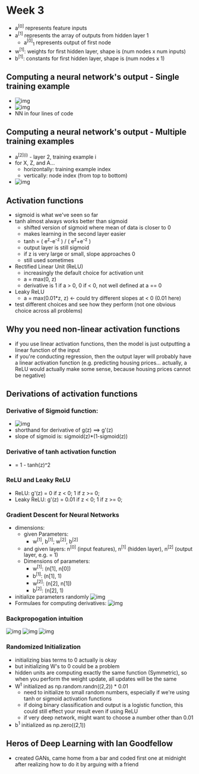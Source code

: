 # Week 3

- a<sup>[0]</sup> represents feature inputs
- a<sup>[1]</sup> represents the array of outputs from hidden layer 1
  - a<sup>[0]</sup><sub>1</sub> represents output of first node
- w<sup>[1]</sup>: weights for first hidden layer, shape is (num nodes x num inputs)
- b<sup>[1]</sup>: constants for first hidden layer, shape is (num nodes x 1)

## Computing a neural network's output - Single training example

- ![img](https://github.com/chriseal/deep_learning_ai/1_NeuralNetworksAndDeepLearning/blob/master/week3/neural_network_matrices.png)
- ![img](https://github.com/chriseal/deep_learning_ai/blob/master/1_NeuralNetworksAndDeepLearning/week3/matrix_definitions.png)
- NN in four lines of code

## Computing a neural network's output - Multiple training examples

- a<sup>[2]</sup><sup>(i)</sup> - layer 2, training example i
- for X, Z, and A...
  - horizontally: training example index
  - vertically: node index (from top to bottom)
- ![img](https://github.com/chriseal/deep_learning_ai/blob/master/1_NeuralNetworksAndDeepLearning/week3/multiple_training_examples.png)

## Activation functions

- sigmoid is what we've seen so far
- tanh almost always works better than sigmoid
  - shifted version of sigmoid where mean of data is closer to 0
  - makes learning in the second layer easier
  - tanh = ( e<sup>z</sup>-e<sup>-z</sup> ) / ( e<sup>z</sup>+e<sup>-z</sup> )
  - output layer is still sigmoid
  - if z is very large or small, slope approaches 0
  - still used sometimes
- Rectified Linear Unit (ReLU)
  - increasingly the default choice for activation unit
  - a = max(0, z)
  - derivative is 1 if a > 0, 0 if < 0, not well defined at a == 0
- Leaky ReLU
  - a = max(0.01\*z, z) <- could try different slopes at < 0 (0.01 here)
- test different choices and see how they perform (not one obvious choice across all problems)

## Why you need non-linear activation functions

- if you use linear activation functions, then the model is just outputting a linear function of the input
- if you're conducting regression, then the output layer will probably have a linear activation function (e.g. predicting housing prices... actually, a ReLU would actually make some sense, because housing prices cannot be negative)

## Derivations of activation functions

### Derivative of Sigmoid function:

- ![img](https://github.com/chriseal/deep_learning_ai/blob/master/1_NeuralNetworksAndDeepLearning/week3/derivative_of_sigmoid.png)
- shorthand for derivative of g(z) ==> g'(z)
- slope of sigmoid is: sigmoid(z)\*(1-sigmoid(z))

### Derivative of tanh activation function

- = 1 - tanh(z)^2

### ReLU and Leaky ReLU

- ReLU: g'(z) = 0 if z < 0; 1 if z >= 0;
- Leaky ReLU: g'(z) = 0.01 if z < 0; 1 if z >= 0;

### Gradient Descent for Neural Networks

- dimensions:
  - given Parameters:
    - w<sup>[1]</sup>, b<sup>[1]</sup>; w<sup>[2]</sup>, b<sup>[2]</sup>
  - and given layers: n<sup>[0]</sup> (input features), n<sup>[1]</sup> (hidden layer), n<sup>[2]</sup> (output layer, e.g. = 1)
  - Dimensions of parameters:
    - w<sup>[1]</sup>: (n[1], n[0])
    - b<sup>[1]</sup>: (n[1], 1)
    - w<sup>[2]</sup>: (n[2], n[1])
    - b<sup>[2]</sup>: (n[2], 1)
- initialize parameters randomly
![img](https://github.com/chriseal/deep_learning_ai/blob/master/week3/gradient_descent_dimensions.png)
- Formulaes for computing derivatives:
![img](https://github.com/chriseal/deep_learning_ai/blob/master/week3/formulas_for_computing_derivatives.png)

### Backpropogation intuition
![img](https://github.com/chriseal/deep_learning_ai/blob/master/week3/logistic_regression_backprop_formula.png)
![img](https://github.com/chriseal/deep_learning_ai/blob/master/week3/backprop2lyrRaw.png)
![img](https://github.com/chriseal/deep_learning_ai/blob/master/week3/backprop2lyrClean.png)

### Randomized Initialization

- initializing bias terms to 0 actually is okay
- but initializing W's to 0 could be a problem
- hidden units are computing exactly the same function (Symmetric), so when you perform the weight update, all updates will be the same
- W<sup>1</sup> initialized as np.random.randn((2,2)) * 0.01
  - need to initialize to small random numbers, especially if we're using tanh or sigmoid activation functions
  - if doing binary classification and output is a logistic function, this could still effect your result even if using ReLU
  - if very deep network, might want to choose a number other than 0.01
- b<sup>1</sup> initialized as np.zero((2,1))

## Heros of Deep Learning with Ian Goodfellow

- created GANs, came home from a bar and coded first one at midnight after realizing how to do it by arguing with a friend
